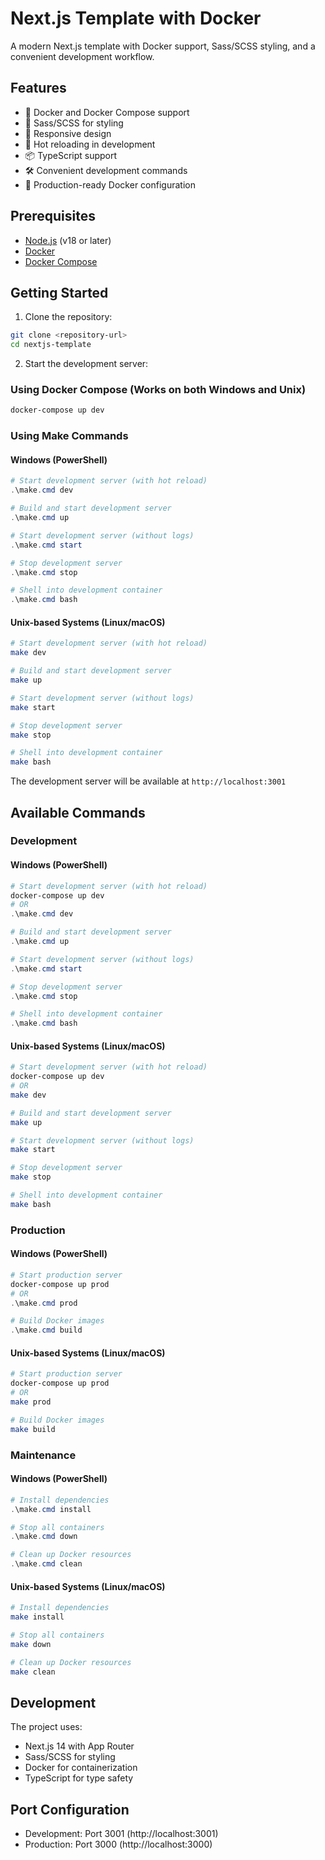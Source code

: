 # Next.js Template with Docker

A modern Next.js template with Docker support, Sass/SCSS styling, and a convenient development workflow.

## Features

- 🐳 Docker and Docker Compose support
- 🎨 Sass/SCSS for styling
- 📱 Responsive design
- 🔄 Hot reloading in development
- 📦 TypeScript support
- 🛠️ Convenient development commands
- 🚀 Production-ready Docker configuration

## Prerequisites

- [Node.js](https://nodejs.org/) (v18 or later)
- [Docker](https://www.docker.com/products/docker-desktop/)
- [Docker Compose](https://docs.docker.com/compose/install/)

## Getting Started

1. Clone the repository:
```bash
git clone <repository-url>
cd nextjs-template
```

2. Start the development server:

### Using Docker Compose (Works on both Windows and Unix)
```bash
docker-compose up dev
```

### Using Make Commands

#### Windows (PowerShell)
```powershell
# Start development server (with hot reload)
.\make.cmd dev

# Build and start development server
.\make.cmd up

# Start development server (without logs)
.\make.cmd start

# Stop development server
.\make.cmd stop

# Shell into development container
.\make.cmd bash
```

#### Unix-based Systems (Linux/macOS)
```bash
# Start development server (with hot reload)
make dev

# Build and start development server
make up

# Start development server (without logs)
make start

# Stop development server
make stop

# Shell into development container
make bash
```

The development server will be available at `http://localhost:3001`

## Available Commands

### Development

#### Windows (PowerShell)
```powershell
# Start development server (with hot reload)
docker-compose up dev
# OR
.\make.cmd dev

# Build and start development server
.\make.cmd up

# Start development server (without logs)
.\make.cmd start

# Stop development server
.\make.cmd stop

# Shell into development container
.\make.cmd bash
```

#### Unix-based Systems (Linux/macOS)
```bash
# Start development server (with hot reload)
docker-compose up dev
# OR
make dev

# Build and start development server
make up

# Start development server (without logs)
make start

# Stop development server
make stop

# Shell into development container
make bash
```

### Production

#### Windows (PowerShell)
```powershell
# Start production server
docker-compose up prod
# OR
.\make.cmd prod

# Build Docker images
.\make.cmd build
```

#### Unix-based Systems (Linux/macOS)
```bash
# Start production server
docker-compose up prod
# OR
make prod

# Build Docker images
make build
```

### Maintenance

#### Windows (PowerShell)
```powershell
# Install dependencies
.\make.cmd install

# Stop all containers
.\make.cmd down

# Clean up Docker resources
.\make.cmd clean
```

#### Unix-based Systems (Linux/macOS)
```bash
# Install dependencies
make install

# Stop all containers
make down

# Clean up Docker resources
make clean
```

## Development

The project uses:
- Next.js 14 with App Router
- Sass/SCSS for styling
- Docker for containerization
- TypeScript for type safety

## Port Configuration
- Development: Port 3001 (http://localhost:3001)
- Production: Port 3000 (http://localhost:3000)

